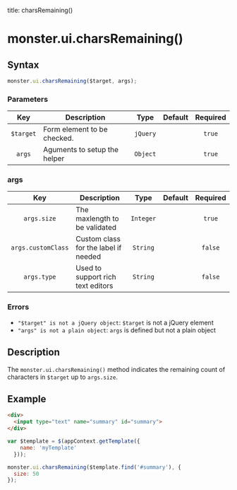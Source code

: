 title: charsRemaining()

# monster.ui.charsRemaining()

## Syntax
```javascript
monster.ui.charsRemaining($target, args);
```

### Parameters
Key | Description | Type | Default | Required
:-: | --- | :-: | :-: | :-:
`$target` | Form element to be checked. | `jQuery` | | `true`
`args` | Aguments to setup the helper | `Object` | | `true`

### args
Key | Description | Type | Default | Required
:-: | --- | :-: | :-: | :-:
`args.size` | The maxlength to be validated | `Integer` | | `true`
`args.customClass` | Custom class for the label if needed | `String` | | `false`
`args.type` | Used to support rich text editors | `String` | | `false`

### Errors

* `"$target" is not a jQuery object`: `$target` is not a jQuery element
* `"args" is not a plain object`: `args` is defined but not a plain object

## Description
The `monster.ui.charsRemaining()` method indicates the remaining count of characters in `$target` up to `args.size`.

## Example

```html
<div>
  <input type="text" name="summary" id="summary">
</div>
```
```javascript
var $template = $(appContext.getTemplate({
    name: 'myTemplate'
  }));

monster.ui.charsRemaining($template.find('#summary'), {
  size: 50
});
```
